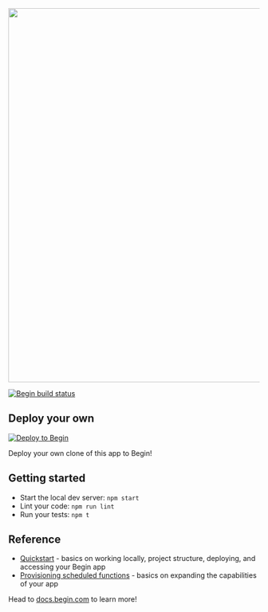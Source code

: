 <img src="https://static.begin.app/node-scheduled/readme-banner.png" width="751">

[![Begin build status](https://buildstatus.begin.app/goat-6d9/status.svg)](https://begin.com)

## Deploy your own

[![Deploy to Begin](https://static.begin.com/deploy-to-begin.svg)](https://begin.com/apps/create?template=https://github.com/begin-examples/node-scheduled)

Deploy your own clone of this app to Begin!

## Getting started

- Start the local dev server: `npm start`
- Lint your code: `npm run lint`
- Run your tests: `npm t`

## Reference

- [Quickstart](https://docs.begin.com/en/guides/quickstart/) - basics on working locally, project structure, deploying, and accessing your Begin app
- [Provisioning scheduled functions](https://docs.begin.com/en/scheduled/provisioning) - basics on expanding the capabilities of your app

Head to [docs.begin.com](https://docs.begin.com/) to learn more!
